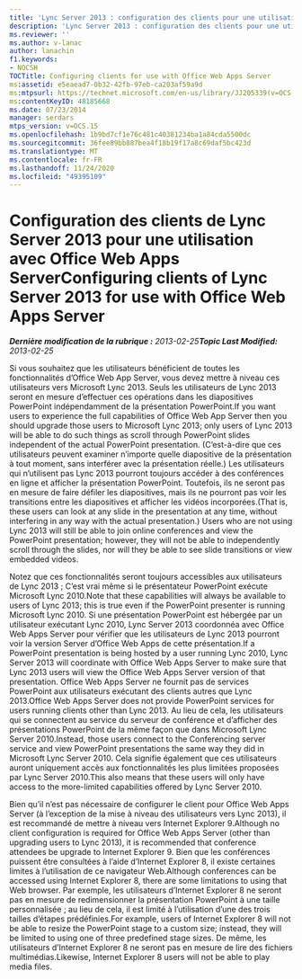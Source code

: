 ```yaml
---
title: 'Lync Server 2013 : configuration des clients pour une utilisation avec Office Web Apps Server'
description: 'Lync Server 2013 : configuration des clients pour une utilisation avec Office Web Apps Server.'
ms.reviewer: ''
ms.author: v-lanac
author: lanachin
f1.keywords:
- NOCSH
TOCTitle: Configuring clients for use with Office Web Apps Server
ms:assetid: e5eaead7-0b32-42fb-97eb-ca203af59a9d
ms:mtpsurl: https://technet.microsoft.com/en-us/library/JJ205339(v=OCS.15)
ms:contentKeyID: 48185668
ms.date: 07/23/2014
manager: serdars
mtps_version: v=OCS.15
ms.openlocfilehash: 1b9bd7cf1e76c481c40381234ba1a84cda5500dc
ms.sourcegitcommit: 36fee89bb887bea4f18b19f17a8c69daf5bc423d
ms.translationtype: MT
ms.contentlocale: fr-FR
ms.lasthandoff: 11/24/2020
ms.locfileid: "49395109"
---
```

# <a name="configuring-clients-of-lync-server-2013-for-use-with-office-web-apps-server"></a><span data-ttu-id="5b25a-103">Configuration des clients de Lync Server 2013 pour une utilisation avec Office Web Apps Server</span><span class="sxs-lookup"><span data-stu-id="5b25a-103">Configuring clients of Lync Server 2013 for use with Office Web Apps Server</span></span>

<div data-xmlns="http://www.w3.org/1999/xhtml">

<div class="topic" data-xmlns="http://www.w3.org/1999/xhtml" data-msxsl="urn:schemas-microsoft-com:xslt" data-cs="https://msdn.microsoft.com/">

<div data-asp="https://msdn2.microsoft.com/asp">



</div>

<div id="mainSection">

<div id="mainBody"><span data-ttu-id="5b25a-104">

<span> </span></span><span class="sxs-lookup"><span data-stu-id="5b25a-104">

<span> </span></span></span>

<span data-ttu-id="5b25a-105">_**Dernière modification de la rubrique :** 2013-02-25_</span><span class="sxs-lookup"><span data-stu-id="5b25a-105">_**Topic Last Modified:** 2013-02-25_</span></span>

<span data-ttu-id="5b25a-106">Si vous souhaitez que les utilisateurs bénéficient de toutes les fonctionnalités d’Office Web App Server, vous devez mettre à niveau ces utilisateurs vers Microsoft Lync 2013. Seuls les utilisateurs de Lync 2013 seront en mesure d’effectuer ces opérations dans les diapositives PowerPoint indépendamment de la présentation PowerPoint.</span><span class="sxs-lookup"><span data-stu-id="5b25a-106">If you want users to experience the full capabilities of Office Web App Server then you should upgrade those users to Microsoft Lync 2013; only users of Lync 2013 will be able to do such things as scroll through PowerPoint slides independent of the actual PowerPoint presentation.</span></span> <span data-ttu-id="5b25a-107">(C’est-à-dire que ces utilisateurs peuvent examiner n’importe quelle diapositive de la présentation à tout moment, sans interférer avec la présentation réelle.) Les utilisateurs qui n’utilisent pas Lync 2013 pourront toujours accéder à des conférences en ligne et afficher la présentation PowerPoint. Toutefois, ils ne seront pas en mesure de faire défiler les diapositives, mais ils ne pourront pas voir les transitions entre les diapositives et afficher les vidéos incorporées.</span><span class="sxs-lookup"><span data-stu-id="5b25a-107">(That is, these users can look at any slide in the presentation at any time, without interfering in any way with the actual presentation.) Users who are not using Lync 2013 will still be able to join online conferences and view the PowerPoint presentation; however, they will not be able to independently scroll through the slides, nor will they be able to see slide transitions or view embedded videos.</span></span>

<span data-ttu-id="5b25a-108">Notez que ces fonctionnalités seront toujours accessibles aux utilisateurs de Lync 2013 ; C’est vrai même si le présentateur PowerPoint exécute Microsoft Lync 2010.</span><span class="sxs-lookup"><span data-stu-id="5b25a-108">Note that these capabilities will always be available to users of Lync 2013; this is true even if the PowerPoint presenter is running Microsoft Lync 2010.</span></span> <span data-ttu-id="5b25a-109">Si une présentation PowerPoint est hébergée par un utilisateur exécutant Lync 2010, Lync Server 2013 coordonnéa avec Office Web Apps Server pour vérifier que les utilisateurs de Lync 2013 pourront voir la version Server d’Office Web Apps de cette présentation.</span><span class="sxs-lookup"><span data-stu-id="5b25a-109">If a PowerPoint presentation is being hosted by a user running Lync 2010, Lync Server 2013 will coordinate with Office Web Apps Server to make sure that Lync 2013 users will view the Office Web Apps Server version of that presentation.</span></span> <span data-ttu-id="5b25a-110">Office Web Apps Server ne fournit pas de services PowerPoint aux utilisateurs exécutant des clients autres que Lync 2013.</span><span class="sxs-lookup"><span data-stu-id="5b25a-110">Office Web Apps Server does not provide PowerPoint services for users running clients other than Lync 2013.</span></span> <span data-ttu-id="5b25a-111">Au lieu de cela, les utilisateurs qui se connectent au service du serveur de conférence et d’afficher des présentations PowerPoint de la même façon que dans Microsoft Lync Server 2010.</span><span class="sxs-lookup"><span data-stu-id="5b25a-111">Instead, those users connect to the Conferencing server service and view PowerPoint presentations the same way they did in Microsoft Lync Server 2010.</span></span> <span data-ttu-id="5b25a-112">Cela signifie également que ces utilisateurs auront uniquement accès aux fonctionnalités les plus limitées proposées par Lync Server 2010.</span><span class="sxs-lookup"><span data-stu-id="5b25a-112">This also means that these users will only have access to the more-limited capabilities offered by Lync Server 2010.</span></span>

<span data-ttu-id="5b25a-113">Bien qu’il n’est pas nécessaire de configurer le client pour Office Web Apps Server (à l’exception de la mise à niveau des utilisateurs vers Lync 2013), il est recommandé de mettre à niveau vers Internet Explorer 9.</span><span class="sxs-lookup"><span data-stu-id="5b25a-113">Although no client configuration is required for Office Web Apps Server (other than upgrading users to Lync 2013), it is recommended that conference attendees be upgrade to Internet Explorer 9.</span></span> <span data-ttu-id="5b25a-114">Bien que les conférences puissent être consultées à l’aide d’Internet Explorer 8, il existe certaines limites à l’utilisation de ce navigateur Web.</span><span class="sxs-lookup"><span data-stu-id="5b25a-114">Although conferences can be accessed using Internet Explorer 8, there are some limitations to using that Web browser.</span></span> <span data-ttu-id="5b25a-115">Par exemple, les utilisateurs d’Internet Explorer 8 ne seront pas en mesure de redimensionner la présentation PowerPoint à une taille personnalisée ; au lieu de cela, il est limité à l’utilisation d’une des trois tailles d’étapes prédéfinies.</span><span class="sxs-lookup"><span data-stu-id="5b25a-115">For example, users of Internet Explorer 8 will not be able to resize the PowerPoint stage to a custom size; instead, they will be limited to using one of three predefined stage sizes.</span></span> <span data-ttu-id="5b25a-116">De même, les utilisateurs d’Internet Explorer 8 ne seront pas en mesure de lire des fichiers multimédias.</span><span class="sxs-lookup"><span data-stu-id="5b25a-116">Likewise, Internet Explorer 8 users will not be able to play media files.</span></span>

<span data-ttu-id="5b25a-117"></div>

<span> </span>

</div>

</div>

</span><span class="sxs-lookup"><span data-stu-id="5b25a-117"></div>

<span> </span>

</div>

</div>

</span></span></div>


